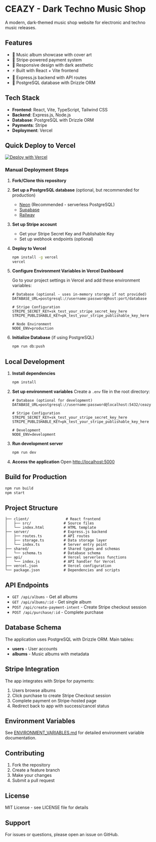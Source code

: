 # CEAZY - Dark Techno Music Shop

A modern, dark-themed music shop website for electronic and techno music releases.

## Features

- 🎵 Music album showcase with cover art
- 🛒 Stripe-powered payment system
- 📱 Responsive design with dark aesthetic
- ⚡ Built with React + Vite frontend
- 🚀 Express.js backend with API routes
- 💾 PostgreSQL database with Drizzle ORM

## Tech Stack

- **Frontend**: React, Vite, TypeScript, Tailwind CSS
- **Backend**: Express.js, Node.js
- **Database**: PostgreSQL with Drizzle ORM
- **Payments**: Stripe
- **Deployment**: Vercel

## Quick Deploy to Vercel

[![Deploy with Vercel](https://vercel.com/button)](https://vercel.com/new/clone?repository-url=https://github.com/your-username/your-repo)

### Manual Deployment Steps

1. **Fork/Clone this repository**

2. **Set up a PostgreSQL database** (optional, but recommended for production)
   - [Neon](https://neon.tech/) (Recommended - serverless PostgreSQL)
   - [Supabase](https://supabase.com/)
   - [Railway](https://railway.app/)

3. **Set up Stripe account**
   - Get your Stripe Secret Key and Publishable Key
   - Set up webhook endpoints (optional)

4. **Deploy to Vercel**
   ```bash
   npm install -g vercel
   vercel
   ```

5. **Configure Environment Variables in Vercel Dashboard**
   
   Go to your project settings in Vercel and add these environment variables:
   
   ```env
   # Database (optional - uses in-memory storage if not provided)
   DATABASE_URL=postgresql://username:password@host:port/database
   
   # Stripe Configuration
   STRIPE_SECRET_KEY=sk_test_your_stripe_secret_key_here
   STRIPE_PUBLISHABLE_KEY=pk_test_your_stripe_publishable_key_here
   
   # Node Environment
   NODE_ENV=production
   ```

6. **Initialize Database** (if using PostgreSQL)
   ```bash
   npm run db:push
   ```

## Local Development

1. **Install dependencies**
   ```bash
   npm install
   ```

2. **Set up environment variables**
   Create a `.env` file in the root directory:
   ```env
   # Database (optional for development)
   DATABASE_URL=postgresql://username:password@localhost:5432/ceazy
   
   # Stripe Configuration
   STRIPE_SECRET_KEY=sk_test_your_stripe_secret_key_here
   STRIPE_PUBLISHABLE_KEY=pk_test_your_stripe_publishable_key_here
   
   # Development
   NODE_ENV=development
   ```

3. **Run development server**
   ```bash
   npm run dev
   ```

4. **Access the application**
   Open [http://localhost:5000](http://localhost:5000)

## Build for Production

```bash
npm run build
npm start
```

## Project Structure

```
├── client/                 # React frontend
│   ├── src/               # Source files
│   └── index.html         # HTML template
├── server/                # Express.js backend
│   ├── routes.ts          # API routes
│   ├── storage.ts         # Data storage layer
│   └── index.ts           # Server entry point
├── shared/                # Shared types and schemas
│   └── schema.ts          # Database schema
├── api/                   # Vercel serverless functions
│   └── index.js           # API handler for Vercel
├── vercel.json            # Vercel configuration
└── package.json           # Dependencies and scripts
```

## API Endpoints

- `GET /api/albums` - Get all albums
- `GET /api/albums/:id` - Get single album
- `POST /api/create-payment-intent` - Create Stripe checkout session
- `POST /api/purchase/:id` - Complete purchase

## Database Schema

The application uses PostgreSQL with Drizzle ORM. Main tables:

- **users** - User accounts
- **albums** - Music albums with metadata

## Stripe Integration

The app integrates with Stripe for payments:

1. Users browse albums
2. Click purchase to create Stripe Checkout session
3. Complete payment on Stripe-hosted page
4. Redirect back to app with success/cancel status

## Environment Variables

See [ENVIRONMENT_VARIABLES.md](./ENVIRONMENT_VARIABLES.md) for detailed environment variable documentation.

## Contributing

1. Fork the repository
2. Create a feature branch
3. Make your changes
4. Submit a pull request

## License

MIT License - see LICENSE file for details

## Support

For issues or questions, please open an issue on GitHub. 